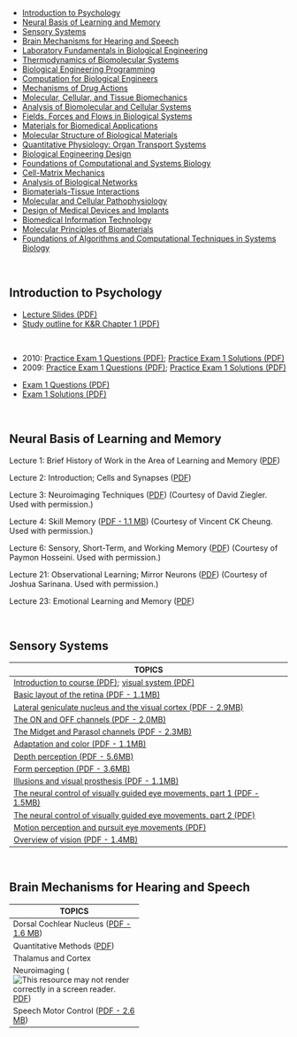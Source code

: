 <ul>
<li><a href="#course1">Introduction to Psychology</a></li>
<li><a href="#course2">Neural Basis of Learning and Memory</a></li>
<li><a href="#course3">Sensory Systems</a></li>
<li><a href="#course4">Brain Mechanisms for Hearing and Speech</a></li>
<li><a href="#course5">Laboratory Fundamentals in Biological Engineering</a></li>
<li><a href="#course6">Thermodynamics of Biomolecular Systems</a></li>
<li><a href="#course7">Biological Engineering Programming</a></li>
<li><a href="#course8">Computation for Biological Engineers</a></li>
<li><a href="#course9">Mechanisms of Drug Actions</a></li>
<li><a href="#course10">Molecular, Cellular, and Tissue Biomechanics</a></li>
<li><a href="#course11">Analysis of Biomolecular and Cellular Systems</a></li>
<li><a href="#course12">Fields, Forces and Flows in Biological Systems</a></li>
<li><a href="#course13">Materials for Biomedical Applications</a></li>
<li><a href="#course14">Molecular Structure of Biological Materials</a></li>
<li><a href="#course15">Quantitative Physiology: Organ Transport Systems</a></li>
<li><a href="#course16">Biological Engineering Design</a></li>
<li><a href="#course17">Foundations of Computational and Systems Biology</a></li>
<li><a href="#course18">Cell-Matrix Mechanics</a></li>
<li><a href="#course19">Analysis of Biological Networks</a></li>
<li><a href="#course20">Biomaterials-Tissue Interactions</a></li>
<li><a href="#course21">Molecular and Cellular Pathophysiology </a></li>
<li><a href="#course22">Design of Medical Devices and Implants</a></li>
<li><a href="#course23">Biomedical Information Technology</a></li>
<li><a href="#course24">Molecular Principles of Biomaterials</a></li>
<li><a href="#course25">Foundations of Algorithms and Computational Techniques in Systems Biology</a></li>


</ul>
<p>&nbsp;</p>
<h2 id="course1">Introduction to Psychology</h2>


<ul>
<li><a href="MIT9_00SCF11_lec01.pdf">Lecture Slides (PDF)</a></li>
<li><a href="MIT9_00SCF11_read_kr1.pdf">Study outline for K&amp;R Chapter 1 (PDF)</a></li>
</ul>

</br>
<ul class="arrow">
<li>2010:&nbsp;<a href="MIT9_00SCF11_exam1_2010.pdf">Practice Exam 1 Questions (PDF)</a>;&nbsp;<a href="MIT9_00SCF11_exam1_2010sol.pdf">Practice Exam 1 Solutions (PDF)</a></li>
<li>2009:&nbsp;<a href="MIT9_00SCF11_exam1_2009.pdf">Practice Exam 1 Questions (PDF)</a>;&nbsp;<a href="MIT9_00SCF11_exam1_2009sol.pdf">Practice Exam 1 Solutions (PDF)</a></li>
</ul>
<ul class="arrow">
<li><a href="MIT9_00SCF11_exam1.pdf">Exam 1 Questions (PDF)</a></li>
<li><a href="MIT9_00SCF11_exam1_sol.pdf">Exam 1 Solutions (PDF)</a></li>
</ul>
</br>

<h2 id="course2">Neural Basis of Learning and Memory</h2>

<p>Lecture 1: Brief History of Work in the Area of Learning and Memory (<a href="lecture01.pdf">PDF</a>)</p>
<p>Lecture 2: Introduction; Cells and Synapses (<a href="lecture02.pdf">PDF</a>)</p>
<p>Lecture 3: Neuroimaging Techniques (<a href="lecture03.pdf">PDF</a>) (Courtesy of David Ziegler. Used with permission.)</p>
<p>Lecture 4: Skill Memory (<a href="lecture04.pdf">PDF - 1.1 MB</a>) (Courtesy of Vincent CK Cheung. Used with permission.)</p>
<p>Lecture 6: Sensory, Short-Term, and Working Memory (<a href="lecture06.pdf">PDF</a>) (Courtesy of Paymon Hosseini. Used with permission.)</p>
<p>Lecture 21: Observational Learning; Mirror Neurons (<a href="lecture21.pdf">PDF</a>) (Courtesy of Joshua Sarinana. Used with permission.)</p>
<p>Lecture 23: Emotional Learning and Memory (<a href="lecture23.pdf">PDF</a>)</p>
</br>
<h2 id="course3">Sensory Systems</h2>

<table class="tablewidth75" summary="See table caption for summary.">
<thead>
<tr>
<th scope="col">TOPICS</th>
</tr>
</thead>
<tbody>
<tr class="row">
<td><img src="inacessible.gif" alt="This resource may not render correctly in a screen reader." /><a href="MIT9_04F13_Aud_intro.pdf">Introduction to course (PDF)</a>;&nbsp;<img src="inacessible.gif" alt="This resource may not render correctly in a screen reader." /><a href="MIT9_04F13_Vis1.pdf">visual system (PDF)</a></td>
</tr>
<tr class="alt-row">
<td><img src="inacessible.gif" alt="This resource may not render correctly in a screen reader." /><a href="MIT9_04F13_Vis2.pdf">Basic layout of the retina (PDF - 1.1MB)</a></td>
</tr>
<tr class="row">
<td><img src="inacessible.gif" alt="This resource may not render correctly in a screen reader." /><a href="MIT9_04F13_Vis3.pdf">Lateral geniculate nucleus and the visual cortex (PDF - 2.9MB)</a></td>
</tr>
<tr class="alt-row">
<td><img src="inacessible.gif" alt="This resource may not render correctly in a screen reader." /><a href="MIT9_04F13_Vis4.pdf">The ON and OFF channels (PDF - 2.0MB)</a></td>
</tr>
<tr class="row">
<td><img src="inacessible.gif" alt="This resource may not render correctly in a screen reader." /><a href="MIT9_04F13_Vis5.pdf">The Midget and Parasol channels (PDF - 2.3MB)</a></td>
</tr>
<tr class="alt-row">
<td><img src="inacessible.gif" alt="This resource may not render correctly in a screen reader." /><a href="MIT9_04F13_Vis6.pdf">Adaptation and color (PDF - 1.1MB)</a></td>
</tr>
<tr class="row">
<td><img src="inacessible.gif" alt="This resource may not render correctly in a screen reader." /><a href="MIT9_04F13_Vis7.pdf">Depth perception (PDF - 5.6MB)</a></td>
</tr>
<tr class="alt-row">
<td><img src="inacessible.gif" alt="This resource may not render correctly in a screen reader." /><a href="MIT9_04F13_Vis8.pdf">Form perception (PDF - 3.6MB)</a></td>
</tr>
<tr class="row">
<td><img src="inacessible.gif" alt="This resource may not render correctly in a screen reader." /><a href="MIT9_04F13_Vis9.pdf">Illusions and visual prosthesis (PDF - 1.1MB)</a></td>
</tr>
<tr class="alt-row">
<td><img src="inacessible.gif" alt="This resource may not render correctly in a screen reader." /><a href="MIT9_04F13_Vis10.pdf">The neural control of visually guided eye movements, part 1 (PDF - 1.5MB)</a></td>
</tr>
<tr class="row">
<td><img src="inacessible.gif" alt="This resource may not render correctly in a screen reader." /><a href="MIT9_04F13_Vis11.pdf">The neural control of visually guided eye movements, part 2 (PDF)</a></td>
</tr>
<tr class="alt-row">
<td><img src="inacessible.gif" alt="This resource may not render correctly in a screen reader." /><a href="MIT9_04F13_Vis12.pdf">Motion perception and pursuit eye movements (PDF)</a></td>
</tr>
<tr class="row">
<td><img src="inacessible.gif" alt="This resource may not render correctly in a screen reader." /><a href="MIT9_04F13_Vis13.pdf">Overview of vision (PDF - 1.4MB)</a></td>
</tr>
</tbody>
</table>
</br>
<h2 id="course4">Brain Mechanisms for Hearing and Speech</h2>

<table class="tablewidth50" style="width: 237px;" summary="See table caption for summary.">
<thead>
<tr>
<th id="tbl664id0_1" style="width: 221px;" scope="col">TOPICS</th>
</tr>
</thead>
<tbody>
<tr class="row">
<td style="width: 221px;" headers="tbl664id0_1">Dorsal Cochlear Nucleus&nbsp;<span class="nobr">(<a href="1_dcn.pdf">PDF - 1.6 MB</a>)</span></td>
</tr>
<tr class="alt-row">
<td style="width: 221px;" headers="tbl664id0_1">Quantitative Methods&nbsp;<span class="nobr">(<a href="4_quantitative.pdf">PDF</a>)</span></td>
</tr>
<tr class="row">
<td style="width: 221px;" headers="tbl664id0_1">Thalamus and Cortex</td>
</tr>
<tr class="alt-row">
<td style="width: 221px;" headers="tbl664id0_1">Neuroimaging&nbsp;<span class="nobr">(<img src="https://ocw.mit.edu/images/inacessible.gif" alt="This resource may not render correctly in a screen reader." /><a href="7_melcher_handot.pdf">PDF</a>)</span></td>
</tr>
<tr class="row">
<td style="width: 221px;" headers="tbl664id0_1">Speech Motor Control&nbsp;<span class="nobr">(<a href="6_mot_con_sp_per.pdf">PDF - 2.6 MB</a>)</span></td>
</tr>
</tbody>
</table>
<br>


